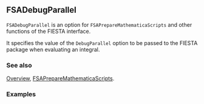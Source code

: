 ```mathematica
 
```

## FSADebugParallel

`FSADebugParallel` is an option for `FSAPrepareMathematicaScripts` and other functions of the FIESTA interface.

It specifies the value of the `DebugParallel` option to be passed to the FIESTA package when evaluating an integral.

### See also

[Overview](Extra/FeynHelpers.md), [FSAPrepareMathematicaScripts](FSAPrepareMathematicaScripts.md).

### Examples